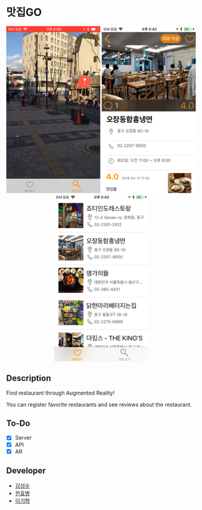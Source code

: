 # 맛집GO #

<p align="center">
  <img src="docs/images/AR view.png" width="250"/>
  <img src="docs/images/detail page.png" width="250"/>
  <img src="docs/images/favorites.png" width="250"/>
</p>

## Description ##

Find restaurant through Augmented Reality!

You can register favorite restaurants and see reviews about the restaurant.

## To-Do ##
- [x] Server
- [x] API
- [x] AR

## Developer ##

* [김성수](https://github.com/munak)
* [한효병](https://github.com/hanhb1011)
* [이기혁](https://github.com/rascal1101)
